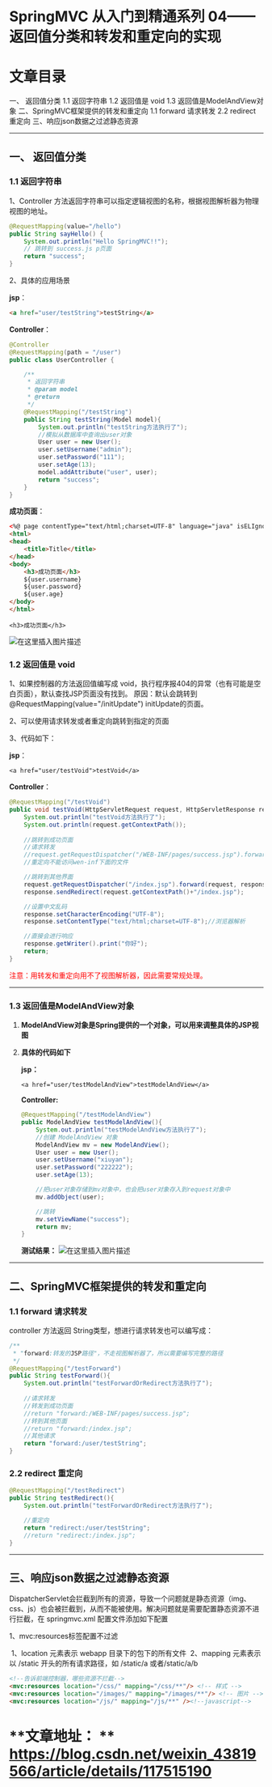 # SpringMVC 从入门到精通系列 04——返回值分类和转发和重定向的实现
 # 文章目录
一、 返回值分类
1.1 返回字符串
1.2 返回值是 void
1.3 返回值是ModelAndView对象
二、SpringMVC框架提供的转发和重定向
1.1 forward 请求转发
2.2 redirect 重定向
三、响应json数据之过滤静态资源

---


## 一、 返回值分类

### 1.1 返回字符串
 1、Controller 方法返回字符串可以指定逻辑视图的名称，根据视图解析器为物理视图的地址。 

```java
@RequestMapping(value="/hello")
public String sayHello() {
	System.out.println("Hello SpringMVC!!");
	// 跳转到 success.js p页面
	return "success";
}

```

2、具体的应用场景

**jsp**：

```html
<a href="user/testString">testString</a>
```

**Controller**：

```java
@Controller
@RequestMapping(path = "/user")
public class UserController {

    /**
     * 返回字符串
     * @param model
     * @return
     */
    @RequestMapping("/testString")
    public String testString(Model model){
        System.out.println("testString方法执行了");
        //模拟从数据库中查询出user对象
        User user = new User();
        user.setUsername("admin");
        user.setPassword("111");
        user.setAge(13);
        model.addAttribute("user", user);
        return "success";
    }
}

```
**成功页面**：

```html
<%@ page contentType="text/html;charset=UTF-8" language="java" isELIgnored="false" %>
<html>
<head>
    <title>Title</title>
</head>
<body>	
	<h3>成功页面</h3>	
	${user.username}
	${user.password}
	${user.age}
</body>
</html>

```


	<h3>成功页面</h3>	
![在这里插入图片描述](https://img-blog.csdnimg.cn/20210603112504672.png)


### 1.2 返回值是 void
1、如果控制器的方法返回值编写成 void，执行程序报404的异常（也有可能是空白页面），默认查找JSP页面没有找到。
原因：默认会跳转到 @RequestMapping(value="/initUpdate") initUpdate的页面。

2、可以使用请求转发或者重定向跳转到指定的页面

3、代码如下：

**jsp**：

```
<a href="user/testVoid">testVoid</a>
```

**Controller**：

```java
@RequestMapping("/testVoid")
public void testVoid(HttpServletRequest request, HttpServletResponse response)throws Exception{
    System.out.println("testVoid方法执行了");
    System.out.println(request.getContextPath());
    
    //跳转到成功页面
    //请求转发
    //request.getRequestDispatcher("/WEB-INF/pages/success.jsp").forward(request, response);
    //重定向不能访问wen-inf下面的文件

    //跳转到其他界面
    request.getRequestDispatcher("/index.jsp").forward(request, response);
    response.sendRedirect(request.getContextPath()+"/index.jsp");

    //设置中文乱码
    response.setCharacterEncoding("UTF-8");
    response.setContentType("text/html;charset=UTF-8");//浏览器解析

    //直接会进行响应
    response.getWriter().print("你好");
    return;
}

```


<font color="red"> 注意：用转发和重定向用不了视图解析器，因此需要常规处理。</font>

---


### 1.3 返回值是ModelAndView对象
1.  **ModelAndView对象是Spring提供的一个对象，可以用来调整具体的JSP视图** 

2. **具体的代码如下**

    **jsp：**

   ```
   <a href="user/testModelAndView">testModelAndView</a>
   
   ```

   **Controller:**

   ```java
   @RequestMapping("/testModelAndView")
   public ModelAndView testModelAndView(){
       System.out.println("testModelAndView方法执行了");
       //创建 ModelAndView 对象
       ModelAndView mv = new ModelAndView();
       User user = new User();
       user.setUsername("xiuyan");
       user.setPassword("222222");
       user.setAge(13);
   
       //把user对象存储到mv对象中，也会把user对象存入到request对象中
       mv.addObject(user);
   
       //跳转
       mv.setViewName("success");
       return mv;
   }
   
   ```

    **测试结果：** 
    <img src="https://img-blog.csdnimg.cn/20210603115514585.png" alt="在这里插入图片描述"/>
---


## 二、SpringMVC框架提供的转发和重定向

### 1.1 forward 请求转发

controller 方法返回 String类型，想进行请求转发也可以编写成：

```java
/**
 * "forward:转发的JSP路径"，不走视图解析器了，所以需要编写完整的路径
 */
@RequestMapping("/testForward")
public String testForward(){
	System.out.println("testForwardOrRedirect方法执行了");
	
	//请求转发
	//转发到成功页面
	//return "forward:/WEB-INF/pages/success.jsp";
	//转到其他页面
	//return "forward:/index.jsp";
	//其他请求
	return "forward:/user/testString";
}

```

### 2.2 redirect 重定向

```java
@RequestMapping("/testRedirect")
public String testRedirect(){
    System.out.println("testForwardOrRedirect方法执行了");

    //重定向
    return "redirect:/user/testString";
    //return "redirect:/index.jsp";
}

```

---


## 三、响应json数据之过滤静态资源

DispatcherServlet会拦截到所有的资源，导致一个问题就是静态资源（img、css、js）也会被拦截到，从而不能被使用。解决问题就是需要配置静态资源不进行拦截，在 springmvc.xml 配置文件添加如下配置

1、mvc:resources标签配置不过滤

​	1、location 元素表示 webapp 目录下的包下的所有文件
​	2、mapping 元素表示以 /static 开头的所有请求路径，如 /static/a 或者/static/a/b

```html
<!--告诉前端控制器，哪些资源不拦截-->
<mvc:resources location="/css/" mapping="/css/**"/> <!-- 样式 -->
<mvc:resources location="/images/" mapping="/images/**"/> <!-- 图片 -->
<mvc:resources location="/js/" mapping="/js/**" /><!--javascript-->

```



# **文章地址： **    https://blog.csdn.net/weixin_43819566/article/details/117515190